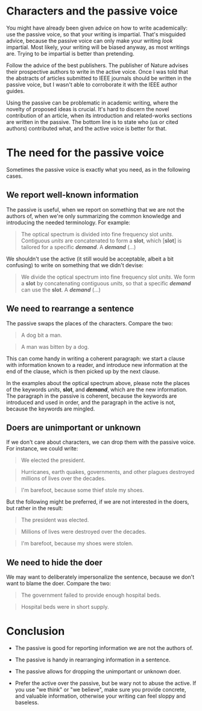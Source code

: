# Characters and the passive voice

You might have already been given advice on how to write academically:
use the passive voice, so that your writing is impartial.  That's
misguided advice, because the passive voice can only make your writing
*look* impartial.  Most likely, your writing will be biased anyway, as
most writings are. Trying to be impartial is better than pretending.

Follow the advice of the best publishers.  The publisher of Nature
advises their prospective authors to write in the active voice.  Once
I was told that the abstracts of articles submitted to IEEE journals
should be written in the passive voice, but I wasn't able to
corroborate it with the IEEE author guides.

Using the passive can be problematic in academic writing, where the
novelty of proposed ideas is crucial.  It's hard to discern the novel
contribution of an article, when its introduction and related-works
sections are written in the passive.  The bottom line is to state who
(us or cited authors) contributed what, and the active voice is better
for that.

# The need for the passive voice

Sometimes the passive voice is exactly what you need, as in the
following cases.

## We report well-known information

The passive is useful, when we report on something that we are not the
authors of, when we're only summarizing the common knowledge and
introducing the needed terminology.  For example:

> The optical spectrum is divided into fine frequency slot *units*.
> Contiguous *units* are concatenated to form a **slot**, which
> [**slot**] is tailored for a specific ***demand***.  A ***demand***
> (...)

We shouldn't use the active (it still would be acceptable, albeit a
bit confusing) to write on something that we didn't devise:

> We divide the optical spectrum into fine frequency slot *units*.  We
> form a **slot** by concatenating contiguous *units*, so that a
> specific ***demand*** can use the **slot**.  A ***demand*** (...)

## We need to rearrange a sentence

The passive swaps the places of the characters.  Compare the two:

> A dog bit a man.

> A man was bitten by a dog.

This can come handy in writing a coherent paragraph: we start a clause
with information known to a reader, and introduce new information at
the end of the clause, which is then picked up by the next clause.

In the examples about the optical spectrum above, please note the
places of the keywords *units*, **slot**, and ***demand***, which are
the new information.  The paragraph in the passive is coherent,
because the keywords are introduced and used in order, and the
paragraph in the active is not, because the keywords are mingled.

## Doers are unimportant or unknown

If we don't care about characters, we can drop them with the passive
voice.  For instance, we could write:

> We elected the president.

> Hurricanes, earth quakes, governments, and other plagues destroyed
> millions of lives over the decades.

> I'm barefoot, because some thief stole my shoes.

But the following might be preferred, if we are not interested in the
doers, but rather in the result:

> The president was elected.

> Millions of lives were destroyed over the decades.

> I'm barefoot, because my shoes were stolen.

## We need to hide the doer

We may want to deliberately impersonalize the sentence, because we
don't want to blame the doer.  Compare the two:

> The government failed to provide enough hospital beds.

> Hospital beds were in short supply.

# Conclusion

* The passive is good for reporting information we are not the authors
  of.

* The passive is handy in rearranging information in a sentence.

* The passive allows for dropping the unimportant or unknown doer.

* Prefer the active over the passive, but be wary not to abuse the
  active.  If you use "we think" or "we believe", make sure you
  provide concrete, and valuable information, otherwise your writing
  can feel sloppy and baseless.
